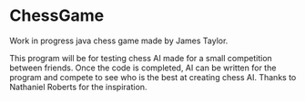 # ChessGame

Work in progress java chess game made by James Taylor.

This program will be for testing chess AI made for a small competition between friends. Once the code is completed, AI can be written for the program and compete to see who is the best at creating chess AI. Thanks to Nathaniel Roberts for the inspiration.
